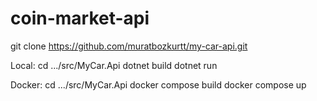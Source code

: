 # coin-market-api

git clone https://github.com/muratbozkurtt/my-car-api.git

Local:
cd .../src/MyCar.Api
dotnet build
dotnet run


Docker:
cd .../src/MyCar.Api
docker compose build
docker compose up
